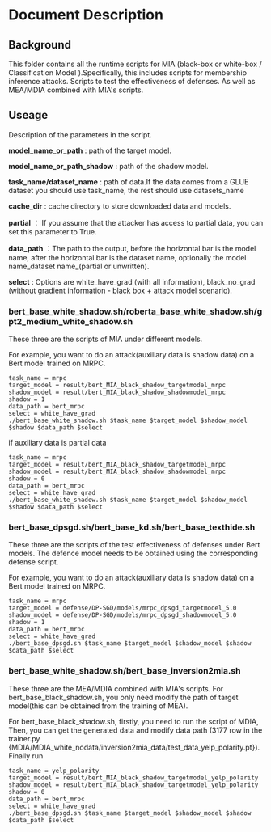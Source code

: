 # Document Description
## Background
This folder contains all the runtime scripts for MIA (black-box or white-box / Classification Model ).Specifically, this includes scripts for membership inference attacks. Scripts to test the effectiveness of defenses. As well as MEA/MDIA combined with MIA's scripts.
## Useage

Description of the parameters in the script.

**model_name_or_path** : path of the target model.

**model_name_or_path_shadow** : path of the shadow model.

**task_name/dataset_name** : path of data.If the data comes from a GLUE dataset you should use task_name, the rest should use datasets_name

**cache_dir** : cache directory to store downloaded data and models.

**partial** ： If you assume that the attacker has access to partial data, you can set this parameter to True.

**data_path** ：The path to the output, before the horizontal bar is the model name, after the horizontal bar is the dataset name, optionally the model name_dataset name_(partial or unwritten).

**select** : Options are white_have_grad (with all information), black_no_grad (without gradient information - black box + attack model scenario).

### bert_base_white_shadow.sh/roberta_base_white_shadow.sh/gpt2_medium_white_shadow.sh

These three are the scripts of MIA under different models.

For example, you want to do an attack(auxiliary data is shadow data) on a Bert model trained on MRPC.
```
task_name = mrpc
target_model = result/bert_MIA_black_shadow_targetmodel_mrpc
shadow_model = result/bert_MIA_black_shadow_shadowmodel_mrpc
shadow = 1
data_path = bert_mrpc
select = white_have_grad
./bert_base_white_shadow.sh $task_name $target_model $shadow_model $shadow $data_path $select
```
if auxiliary data is partial data
```
task_name = mrpc
target_model = result/bert_MIA_black_shadow_targetmodel_mrpc
shadow_model = result/bert_MIA_black_shadow_shadowmodel_mrpc
shadow = 0
data_path = bert_mrpc
select = white_have_grad
./bert_base_white_shadow.sh $task_name $target_model $shadow_model $shadow $data_path $select
```

### bert_base_dpsgd.sh/bert_base_kd.sh/bert_base_texthide.sh
These three are the scripts of the test effectiveness of defenses under Bert models. The defence model needs to be obtained using the corresponding defense script.

For example, you want to do an attack(auxiliary data is shadow data) on a Bert model trained on MRPC.
```
task_name = mrpc
target_model = defense/DP-SGD/models/mrpc_dpsgd_targetmodel_5.0
shadow_model = defense/DP-SGD/models/mrpc_dpsgd_shadowmodel_5.0
shadow = 1
data_path = bert_mrpc
select = white_have_grad
./bert_base_dpsgd.sh $task_name $target_model $shadow_model $shadow $data_path $select
```

### bert_base_white_shadow.sh/bert_base_inversion2mia.sh
These three are the MEA/MDIA combined with MIA's scripts. For bert_base_black_shadow.sh, you only need modify the path of target model(this can be obtained from the training of MEA). 

For bert_base_black_shadow.sh, firstly, you need to run the script of MDIA,
Then, you can get the generated data and modify data path (3177 row in the trainer.py {MDIA/MDIA_white_nodata/inversion2mia_data/test_data_yelp_polarity.pt}). Finally run
```
task_name = yelp_polarity
target_model = result/bert_MIA_black_shadow_targetmodel_yelp_polarity
shadow_model = result/bert_MIA_black_shadow_targetmodel_yelp_polarity
shadow = 0
data_path = bert_mrpc
select = white_have_grad
./bert_base_dpsgd.sh $task_name $target_model $shadow_model $shadow $data_path $select
```
